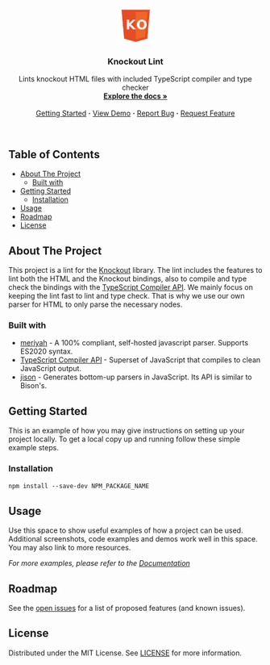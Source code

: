 <!-- PROJECT LOGO -->
<br />
<p align="center">
  <a href="https://github.com/knockout-lint/knockout-lint">
    <img src="assets/logo.png" alt="Logo" width="72">
  </a>

  <h3 align="center">Knockout Lint</h3>

  <p align="center">
    Lints knockout HTML files with included TypeScript compiler and type checker
    <br />
    <a href="https://github.com/knockout-lint/knockout-lint"><strong>Explore the docs »</strong></a>
    <br />
    <br />
    <a href="#getting-started">Getting Started</a>
    <b>·</b>
    <a href="#demo">View Demo</a>
    <b>·</b>
    <a href="https://github.com/knockout-lint/knockout-lint/issues">Report Bug</a>
    <b>·</b>
    <a href="https://github.com/knockout-lint/knockout-lint/issues">Request Feature</a>
  </p>
</p>

<br>

<!-- TABLE OF CONTENTS -->
<!-- omit in toc -->
## Table of Contents

- [About The Project](#about-the-project)
  - [Built with](#built-with)
- [Getting Started](#getting-started)
  - [Installation](#installation)
- [Usage](#usage)
- [Roadmap](#roadmap)
- [License](#license)



<!-- ABOUT THE PROJECT -->
## About The Project

This project is a lint for the [Knockout](https://knockoutjs.com/) library. The lint includes the features to lint both the HTML and the Knockout bindings, also to compile and type check the bindings with the [TypeScript Compiler API][ts-compiler-api]. We mainly focus on keeping the lint fast to lint and type check. That is why we use our own parser for HTML to only parse the necessary nodes.

### Built with
  - [meriyah][meriyah] - A 100% compliant, self-hosted javascript parser. Supports ES2020 syntax.
  - [TypeScript Compiler API][ts-compiler-api] - Superset of JavaScript that compiles to clean JavaScript output.
  - [jison][jison] - Generates bottom-up parsers in JavaScript. Its API is similar to Bison's.



<!-- GETTING STARTED -->
## Getting Started

This is an example of how you may give instructions on setting up your project locally.
To get a local copy up and running follow these simple example steps.

### Installation

```
npm install --save-dev NPM_PACKAGE_NAME
```

<!-- USAGE EXAMPLES -->
## Usage

Use this space to show useful examples of how a project can be used. Additional screenshots, code examples and demos work well in this space. You may also link to more resources.

_For more examples, please refer to the [Documentation](https://example.com)_



<!-- ROADMAP -->
## Roadmap

See the [open issues](https://github.com/knockout-lint/knockout-lint/issues) for a list of proposed features (and known issues).



<!-- LICENSE -->
## License

Distributed under the MIT License. See [LICENSE][license-url] for more information.



<!-- MARKDOWN LINKS & IMAGES -->
<!-- https://www.markdownguide.org/basic-syntax/#reference-style-links -->
[contributors-shield]: https://img.shields.io/github/contributors/knockout-lint/knockout-lint.svg?style=flat-square
[contributors-url]: https://github.com/knockout-lint/knockout-lint/graphs/contributors
[forks-shield]: https://img.shields.io/github/forks/knockout-lint/knockout-lint.svg?style=flat-square
[forks-url]: https://github.com/knockout-lint/knockout-lint/network/members
[stars-shield]: https://img.shields.io/github/stars/knockout-lint/knockout-lint.svg?style=flat-square
[stars-url]: https://github.com/knockout-lint/knockout-lint/stargazers
[issues-shield]: https://img.shields.io/github/issues/knockout-lint/knockout-lint.svg?style=flat-square
[issues-url]: https://github.com/knockout-lint/knockout-lint/issues
[license-shield]: https://img.shields.io/github/license/knockout-lint/knockout-lint.svg?style=flat-square
[license-url]: https://github.com/knockout-lint/knockout-lint/blob/master/LICENSE.txt
[ts-compiler-api]: https://github.com/Microsoft/TypeScript/wiki/Using-the-Compiler-API
[meriyah]: https://github.com/meriyah/meriyah
[jison]: https://github.com/zaach/jison
[product-screenshot]: images/screenshot.png

